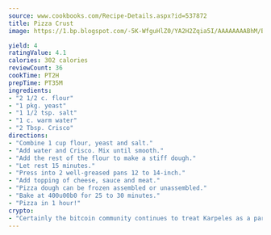```yaml
---
source: www.cookbooks.com/Recipe-Details.aspx?id=537872
title: Pizza Crust
image: https://1.bp.blogspot.com/-5K-WfguHlZ0/YA2H2Zqia5I/AAAAAAAABhM/Bdgu68p4aG0Q6jWdy3eGaUXSKw5p3sdxwCLcBGAsYHQ/s324/7.png

yield: 4
ratingValue: 4.1
calories: 302 calories
reviewCount: 36
cookTime: PT2H
prepTime: PT35M
ingredients:
- "2 1/2 c. flour"
- "1 pkg. yeast"
- "1 1/2 tsp. salt"
- "1 c. warm water"
- "2 Tbsp. Crisco"
directions:
- "Combine 1 cup flour, yeast and salt."
- "Add water and Crisco. Mix until smooth."
- "Add the rest of the flour to make a stiff dough."
- "Let rest 15 minutes."
- "Press into 2 well-greased pans 12 to 14-inch."
- "Add topping of cheese, sauce and meat."
- "Pizza dough can be frozen assembled or unassembled."
- "Bake at 400u00b0 for 25 to 30 minutes."
- "Pizza in 1 hour!"
crypto:
- "Certainly the bitcoin community continues to treat Karpeles as a pariah."
---
```

